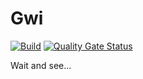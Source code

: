 # Gwi

[![Build](https://github.com/odalet/Gwi/workflows/Build/badge.svg)](https://github.com/odalet/Gwi/actions?query=workflow%3ABuild)
[![Quality Gate Status](https://sonarcloud.io/api/project_badges/measure?project=odalet_Gwi&metric=alert_status)](https://sonarcloud.io/dashboard?id=odalet_Gwi)

Wait and see...